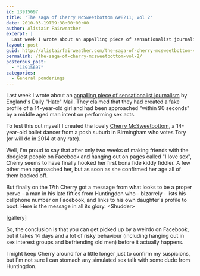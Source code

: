 ```yaml
---
id: 13915697
title: 'The saga of Cherry McSweetbottom &#8211; Vol 2'
date: 2010-03-19T09:38:00+00:00
author: Alistair Fairweather
excerpt: |
  Last week I wrote about an appalling piece of sensationalist journalism by England's Daily "Hate" Mail. They claimed that they had created a fake profile of a 14-year-old girl and had been approached "within 90 seconds" by a middle aged man intent...
layout: post
guid: http://alistairfairweather.com/the-saga-of-cherry-mcsweetbottom-vol-2
permalink: /the-saga-of-cherry-mcsweetbottom-vol-2/
posterous_post:
  - "13915697"
categories:
  - General ponderings
---
```

<p>Last week I wrote about an <a href="http://www.news24.com/Content/Columnists/AlistairFairweather/1038/0a4df8b198384cdfb2b871a76ed1f5f1/12-03-2010-08-46/The_Daily_Fail_">appalling piece of sensationalist journalism</a> by England's Daily "Hate" Mail. They claimed that they had created a fake profile of a 14-year-old girl and had been approached "within 90 seconds" by a middle aged man intent on performing sex acts.<p /> To test this out myself I created the lovely <a href="http://www.facebook.com/profile.php?id=100000883155966">Cherry McSweetbottom</a>, a 14-year-old ballet dancer from a posh suburb in Birmingham who votes Tory (or will do in 2014 at any rate).<p /> Well, I'm proud to say that after only two weeks of making friends with the dodgiest people on Facebook and hanging out on pages called "I love sex", Cherry seems to have finally hooked her first bona fide kiddy fiddler. A few other men approached her, but as soon as she confirmed her age all of them backed off. <p /> But finally on the 17th Cherry got a message from what looks to be a proper perve - a man in his late fifties from Huntingdon who - bizarrely - lists his cellphone number on Facebook, and links to his own daughter's profile to boot. Here is the message in all its glory. &lt;Shudder&gt;</p><p>[gallery]</p><p>So, the conclusion is that you can get picked up by a weirdo on Facebook, but it takes 14 days and a lot of risky behaviour (including hanging out in sex interest groups and befriending old men) before it actually happens.<p /> I might keep Cherry around for a little longer just to confirm my suspicions, but I'm not sure I can stomach any simulated sex talk with some dude from Huntingdon.</p>